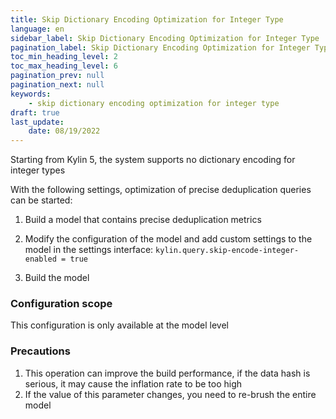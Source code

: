 ```yaml
---
title: Skip Dictionary Encoding Optimization for Integer Type 
language: en
sidebar_label: Skip Dictionary Encoding Optimization for Integer Type 
pagination_label: Skip Dictionary Encoding Optimization for Integer Type 
toc_min_heading_level: 2
toc_max_heading_level: 6
pagination_prev: null
pagination_next: null
keywords:
    - skip dictionary encoding optimization for integer type
draft: true
last_update:
    date: 08/19/2022
---
```


Starting from Kylin 5, the system supports no dictionary encoding for integer types

With the following settings, optimization of precise deduplication queries can be started:

1. Build a model that contains precise deduplication metrics

2. Modify the configuration of the model and add custom settings to the model in the settings interface:
    `kylin.query.skip-encode-integer-enabled = true`

3. Build the model

### Configuration scope

This configuration is only available at the model level

### Precautions

1. This operation can improve the build performance, if the data hash is serious, it may cause the inflation rate to be too high
2. If the value of this parameter changes, you need to re-brush the entire model


